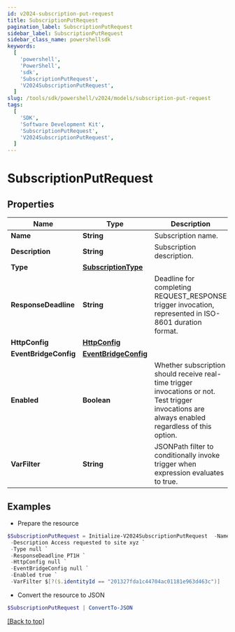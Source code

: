 ```yaml
---
id: v2024-subscription-put-request
title: SubscriptionPutRequest
pagination_label: SubscriptionPutRequest
sidebar_label: SubscriptionPutRequest
sidebar_class_name: powershellsdk
keywords:
  [
    'powershell',
    'PowerShell',
    'sdk',
    'SubscriptionPutRequest',
    'V2024SubscriptionPutRequest',
  ]
slug: /tools/sdk/powershell/v2024/models/subscription-put-request
tags:
  [
    'SDK',
    'Software Development Kit',
    'SubscriptionPutRequest',
    'V2024SubscriptionPutRequest',
  ]
---
```


# SubscriptionPutRequest

## Properties

| Name | Type | Description | Notes |
| --- | --- | --- | --- |
| **Name** | **String** | Subscription name. | [optional] |
| **Description** | **String** | Subscription description. | [optional] |
| **Type** | [**SubscriptionType**](subscription-type) |  | [optional] |
| **ResponseDeadline** | **String** | Deadline for completing REQUEST_RESPONSE trigger invocation, represented in ISO-8601 duration format. | [optional] [default to "PT1H"] |
| **HttpConfig** | [**HttpConfig**](http-config) |  | [optional] |
| **EventBridgeConfig** | [**EventBridgeConfig**](event-bridge-config) |  | [optional] |
| **Enabled** | **Boolean** | Whether subscription should receive real-time trigger invocations or not. Test trigger invocations are always enabled regardless of this option. | [optional] [default to $true] |
| **VarFilter** | **String** | JSONPath filter to conditionally invoke trigger when expression evaluates to true. | [optional] |

## Examples

- Prepare the resource

```powershell
$SubscriptionPutRequest = Initialize-V2024SubscriptionPutRequest  -Name Access request subscription `
 -Description Access requested to site xyz `
 -Type null `
 -ResponseDeadline PT1H `
 -HttpConfig null `
 -EventBridgeConfig null `
 -Enabled true `
 -VarFilter $[?($.identityId == "201327fda1c44704ac01181e963d463c")]
```

- Convert the resource to JSON

```powershell
$SubscriptionPutRequest | ConvertTo-JSON
```

[[Back to top]](#)
